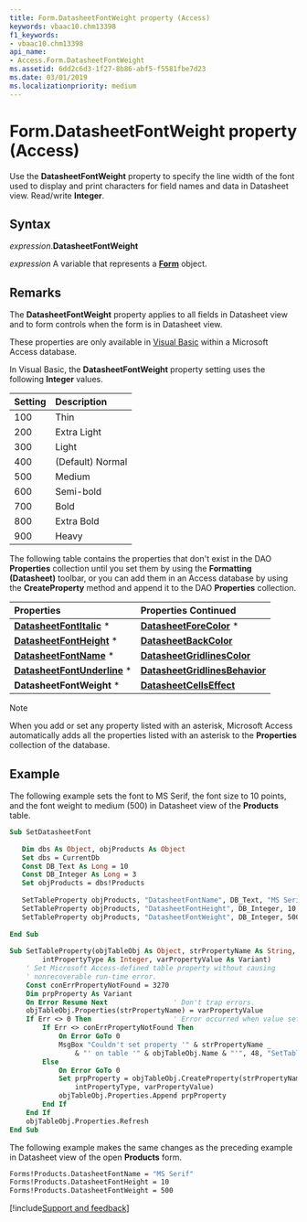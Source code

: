 ```yaml
---
title: Form.DatasheetFontWeight property (Access)
keywords: vbaac10.chm13398
f1_keywords:
- vbaac10.chm13398
api_name:
- Access.Form.DatasheetFontWeight
ms.assetid: 6dd2c6d3-1f27-8b86-abf5-f5581fbe7d23
ms.date: 03/01/2019
ms.localizationpriority: medium
---
```



# Form.DatasheetFontWeight property (Access)

Use the **DatasheetFontWeight** property to specify the line width of the font used to display and print characters for field names and data in Datasheet view. Read/write **Integer**.

## Syntax

_expression_.**DatasheetFontWeight**

_expression_ A variable that represents a **[Form](Access.Form.md)** object.


## Remarks

The **DatasheetFontWeight** property applies to all fields in Datasheet view and to form controls when the form is in Datasheet view.

These properties are only available in [Visual Basic](../access/Concepts/Settings/set-properties-by-using-visual-basic.md) within a Microsoft Access database.

In Visual Basic, the **DatasheetFontWeight** property setting uses the following **Integer** values.

|Setting|Description|
|:-----|:-----|
|100|Thin|
|200|Extra Light|
|300|Light|
|400|(Default) Normal|
|500|Medium|
|600|Semi-bold|
|700|Bold|
|800|Extra Bold|
|900|Heavy|

The following table contains the properties that don't exist in the DAO **Properties** collection until you set them by using the **Formatting (Datasheet)** toolbar, or you can add them in an Access database by using the **CreateProperty** method and append it to the DAO **Properties** collection.

|Properties|Properties Continued|
|:-----|:-----|
|**[DatasheetFontItalic](Access.Form.DatasheetFontItalic.md)** *|**[DatasheetForeColor](Access.Form.DatasheetForeColor.md)** *|
|**[DatasheetFontHeight](Access.Form.DatasheetFontHeight.md)** *|**[DatasheetBackColor](Access.Form.DatasheetBackColor.md)**|
|**[DatasheetFontName](Access.Form.DatasheetFontName.md)** *|**[DatasheetGridlinesColor](Access.Form.DatasheetGridlinesColor.md)**|
|**[DatasheetFontUnderline](Access.Form.DatasheetFontUnderline.md)** *|**[DatasheetGridlinesBehavior](Access.Form.DatasheetGridlinesBehavior.md)**|
|**DatasheetFontWeight** *|**[DatasheetCellsEffect](Access.Form.DatasheetCellsEffect.md)**|

> [!NOTE] 
> When you add or set any property listed with an asterisk, Microsoft Access automatically adds all the properties listed with an asterisk to the **Properties** collection of the database.


## Example

The following example sets the font to MS Serif, the font size to 10 points, and the font weight to medium (500) in Datasheet view of the **Products** table.

```vb
Sub SetDatasheetFont 
 
   Dim dbs As Object, objProducts As Object 
   Set dbs = CurrentDb 
   Const DB_Text As Long = 10 
   Const DB_Integer As Long = 3 
   Set objProducts = dbs!Products 
    
   SetTableProperty objProducts, "DatasheetFontName", DB_Text, "MS Serif" 
   SetTableProperty objProducts, "DatasheetFontHeight", DB_Integer, 10 
   SetTableProperty objProducts, "DatasheetFontWeight", DB_Integer, 500 
 
End Sub 
 
Sub SetTableProperty(objTableObj As Object, strPropertyName As String, _ 
        intPropertyType As Integer, varPropertyValue As Variant) 
    ' Set Microsoft Access-defined table property without causing 
    ' nonrecoverable run-time error. 
    Const conErrPropertyNotFound = 3270 
    Dim prpProperty As Variant 
    On Error Resume Next                ' Don't trap errors. 
    objTableObj.Properties(strPropertyName) = varPropertyValue 
    If Err <> 0 Then                    ' Error occurred when value set. 
        If Err <> conErrPropertyNotFound Then 
            On Error GoTo 0 
            MsgBox "Couldn't set property '" & strPropertyName _ 
                & "' on table '" & objTableObj.Name & "'", 48, "SetTableProperty" 
        Else 
            On Error GoTo 0 
            Set prpProperty = objTableObj.CreateProperty(strPropertyName, _ 
                intPropertyType, varPropertyValue) 
            objTableObj.Properties.Append prpProperty 
        End If 
    End If 
    objTableObj.Properties.Refresh 
End Sub
```

The following example makes the same changes as the preceding example in Datasheet view of the open **Products** form.

```vb
Forms!Products.DatasheetFontName = "MS Serif" 
Forms!Products.DatasheetFontHeight = 10 
Forms!Products.DatasheetFontWeight = 500
```



[!include[Support and feedback](~/includes/feedback-boilerplate.md)]